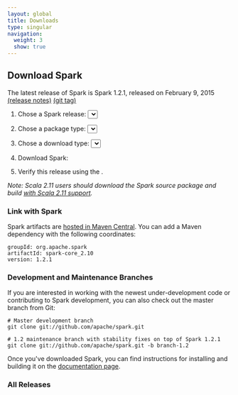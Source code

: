 ```yaml
---
layout: global
title: Downloads
type: singular
navigation:
  weight: 3
  show: true
---
```


<script type="text/javascript">
$(document).ready(function() {
  initDownloads();
  initReleaseNotes();
});
</script>

## Download Spark

The latest release of Spark is Spark 1.2.1, released on February 9, 2015
<a href="{{site.url}}releases/spark-release-1-2-1.html">(release notes)</a>
<a href="https://git-wip-us.apache.org/repos/asf?p=spark.git;a=commit;h=b6eaf77d4332bfb0a698849b1f5f917d20d70e97">(git tag)</a><br/>

1. Chose a Spark release:
  <select id="sparkVersionSelect" onChange="javascript:onVersionSelect();"></select><br>

2. Chose a package type:
  <select id="sparkPackageSelect" onChange="javascript:onPackageSelect();"></select><br>

3. Chose a download type:
  <select id="sparkDownloadSelect" onChange="javascript:onDownloadSelect()"></select><br>

4. Download Spark: <span id="spanDownloadLink"></span>

5. Verify this release using the <span id="sparkDownloadVerify"></span>.

_Note: Scala 2.11 users should download the Spark source package and build
[with Scala 2.11 support](http://spark.apache.org/docs/latest/building-spark.html#building-for-scala-211)._

### Link with Spark
Spark artifacts are [hosted in Maven Central](http://search.maven.org/#browse%7C1686516968). You can add a Maven dependency with the following coordinates:

    groupId: org.apache.spark
    artifactId: spark-core_2.10
    version: 1.2.1

### Development and Maintenance Branches
If you are interested in working with the newest under-development code or contributing to Spark development, you can also check out the master branch from Git:

    # Master development branch
    git clone git://github.com/apache/spark.git

    # 1.2 maintenance branch with stability fixes on top of Spark 1.2.1
    git clone git://github.com/apache/spark.git -b branch-1.2

Once you've downloaded Spark, you can find instructions for installing and building it on the <a href="{{site.url}}documentation.html">documentation page</a>.

<h3 id="all-releases">All Releases</h3>
<ul id="sparkReleaseNotes">

